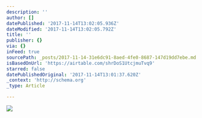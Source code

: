 ```yaml
---
description: ''
author: []
datePublished: '2017-11-14T13:02:05.936Z'
dateModified: '2017-11-14T13:02:05.792Z'
title: ''
publisher: {}
via: {}
inFeed: true
sourcePath: _posts/2017-11-14-31e6dc91-8aed-4fe0-8687-147d19dd7ebe.md
isBasedOnUrl: 'https://airtable.com/shrDoS1UtcjmuTvq9'
starred: false
datePublishedOriginal: '2017-11-14T13:01:37.620Z'
_context: 'http://schema.org'
_type: Article

---
```

![](https://imgflo.herokuapp.com/graph/2b2431f8e7ba7b0/262b1031d1135236025b94600c83d362/croprotate.jpg?cropheight=650&cropwidth=944&degrees=0&input=https%3A%2F%2Fthe-grid-user-content.s3-us-west-2.amazonaws.com%2Ff3503d33-f959-4f5b-a193-64398b446da9.jpg&x=16&y=0)